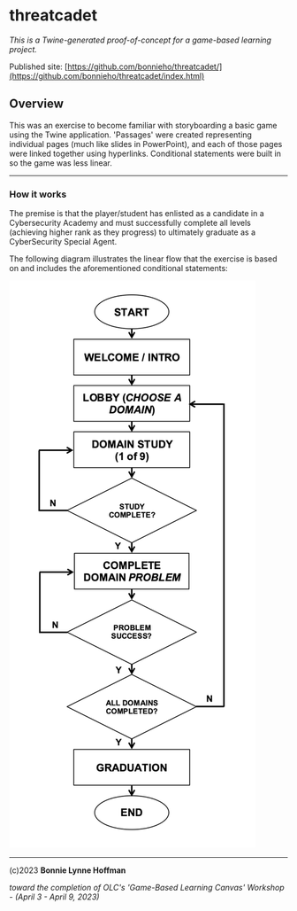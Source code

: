 # threatcadet 
*This is a Twine-generated proof-of-concept for a game-based learning project.*

Published site: [https://github.com/bonnieho/threatcadet/](https://github.com/bonnieho/threatcadet/index.html)

## Overview

This was an exercise to become familiar with storyboarding a basic game using the Twine application. 'Passages' were created representing individual pages (much like slides in PowerPoint), and each of those pages were linked together using hyperlinks. Conditional statements were built in so the game was less linear.



- - - 


### How it works

The premise is that the player/student has enlisted as a candidate in a Cybersecurity Academy and must successfully complete all levels (achieving higher rank as they progress) to ultimately graduate as a CyberSecurity Special Agent.

The following diagram illustrates the linear flow that the exercise is based on and includes the aforementioned conditional statements:

![threatcadet_flow](images/threatcadet_flow.png)


- - - 


(c)2023 __Bonnie Lynne Hoffman__ 

*toward the completion of OLC's 'Game-Based Learning Canvas' Workshop - (April 3 - April 9, 2023)*